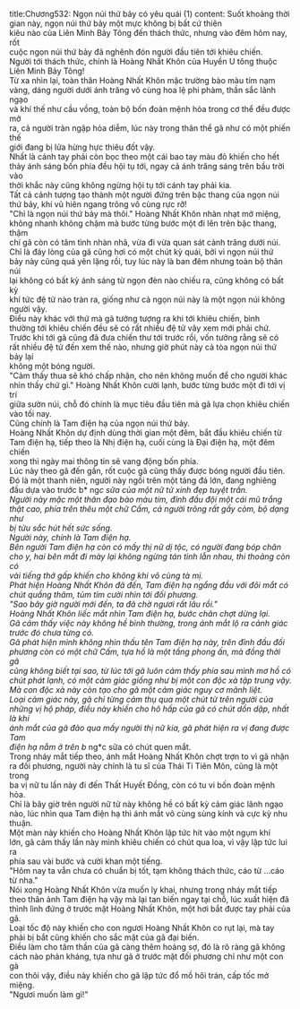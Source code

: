 title:Chương532: Ngọn núi thứ bảy có yêu quái (1)
content:
Suốt khoảng thời gian này, ngọn núi thứ bảy một mực không bị bất cứ thiên<br>kiêu nào của Liên Minh Bảy Tông đến thách thức, nhưng vào đêm hôm nay, rốt<br>cuộc ngọn núi thứ bảy đã nghênh đón người đầu tiên tới khiêu chiến.<br>Người tới thách thức, chính là Hoàng Nhất Khôn của Huyền U tông thuộc<br>Liên Minh Bảy Tông!<br>Từ xa nhìn lại, toàn thân Hoàng Nhất Khôn mặc trường bào màu tím nạm<br>vàng, dáng người dưới ánh trăng vô cùng hoa lệ phi phàm, thần sắc lãnh ngạo<br>và khí thế như cầu vồng, toàn bộ bốn đoàn mệnh hỏa trong cơ thể đều được mở<br>ra, cả người tràn ngập hỏa diễm, lúc này trong thân thể gã như có một phiến thế<br>giới đang bị lửa hừng hực thiêu đốt vậy.<br>Nhất là cánh tay phải còn bọc theo một cái bao tay màu đỏ khiến cho hết<br>thảy ánh sáng bốn phía đều hội tụ tới, ngay cả ánh trăng sáng trên bầu trời vào<br>thời khắc này cũng không ngừng hội tụ tới cánh tay phải kia.<br>Tất cả cảnh tượng tạo thành một người đứng trên bậc thang của ngọn núi<br>thứ bảy, khí vũ hiên ngang trông vô cùng rực rỡ!<br>"Chỉ là ngọn núi thứ bảy mà thôi." Hoàng Nhất Khôn nhàn nhạt mở miệng,<br>không nhanh không chậm mà bước từng bước một đi lên trên bậc thang, thậm<br>chí gã còn có tâm tình nhàn nhã, vừa đi vừa quan sát cảnh trăng dưới núi.<br>Chỉ là đáy lòng của gã cũng hơi có một chút kỳ quái, bởi vì ngọn núi thứ<br>bảy này cũng quá yên lặng rồi, tuy lúc này là ban đêm nhưng toàn bộ thân núi<br>lại không có bất kỳ ánh sáng từ ngọn đèn nào chiếu ra, cũng không có bất kỳ<br>khí tức đệ tử nào tràn ra, giống như cả ngọn núi này là một ngọn núi không<br>người vậy.<br>Điều này khác với thứ mà gã tưởng tượng ra khi tới khiêu chiến, bình<br>thường tới khiêu chiến đều sẽ có rất nhiều đệ tử vây xem mới phải chứ.<br>Trước khi tới gã cũng đã đưa chiến thư tới trước rồi, vốn tưởng rằng sẽ có<br>rất nhiều đệ tử đến xem thế nào, nhưng giờ phút này cả tòa ngọn núi thứ bảy lại<br>không một bóng người.<br>"Cảm thấy thua sẽ khó chấp nhận, cho nên không muốn để cho người khác<br>nhìn thấy chứ gì." Hoàng Nhất Khôn cười lạnh, bước từng bước một đi tới vị trí<br>giữa sườn núi, chỗ đó chính là mục tiêu đầu tiên mà gã lựa chọn khiêu chiến<br>vào tối nay.<br>Cũng chính là Tam điện hạ của ngọn núi thứ bảy.<br>Hoàng Nhất Khôn dự định dùng thời gian một đêm, bắt đầu khiêu chiến từ<br>Tam điện hạ, tiếp theo là Nhị điện hạ, cuối cùng là Đại điện hạ, một đêm chiến<br>xong thì ngày mai thông tin sẽ vang động bốn phía.<br>Lúc này theo gã đến gần, rốt cuộc gã cũng thấy được bóng người đầu tiên.<br>Đó là một thanh niên, người này ngồi trên một tảng đá lớn, đang nghiêng<br>đầu dựa vào trước b* ng*c sữa của một nữ tử xinh đẹp tuyệt trần.<br>Người này mặc một thân đạo bào màu tím, đỉnh đầu đội một cái mũ trắng<br>thật cao, phía trên thêu một chữ Cấm, cả người trông rất gầy còm, bộ dạng như<br>bị tửu sắc hút hết sức sống.<br>Người này, chính là Tam điện hạ.<br>Bên người Tam điện hạ còn có mấy thị nữ dị tộc, có người đang bóp chân<br>cho y, hai bên mắt đi mày lại không ngừng tán tỉnh lẫn nhau, thi thoảng còn có<br>vài tiếng thở gấp khiến cho không khi vô cùng tà mị.<br>Phát hiện Hoàng Nhất Khôn đã đến, Tam điện hạ ngẩng đầu với đôi mắt có<br>chút quầng thâm, tủm tỉm cười nhìn tới đối phương.<br>"Sao bây giờ người mới đến, ta đã chờ ngươi rất lâu rồi."<br>Hoàng Nhất Khôn liếc mắt nhìn Tam điện hạ, bước chân chợt dừng lại.<br>Gã cảm thấy việc này không hề bình thường, trong ánh mắt lộ ra cảnh giác<br>trước đó chưa từng có.<br>Gã phát hiện mình không nhìn thấu tên Tam điện hạ này, trên đỉnh đầu đối<br>phương còn có một chữ Cấm, tựa hồ là một tầng phong ấn, mà đồng thời gã<br>cũng không biết tại sao, từ lúc tới gã luôn cảm thấy phía sau mình mơ hồ có<br>chút phát lạnh, có một cảm giác giống như bị một con độc xà tập trung vậy.<br>Mà con độc xà này còn tạo cho gã một cảm giác nguy cơ mãnh liệt.<br>Loại cảm giác này, gã chỉ từng cảm thụ qua một chút từ trên người của<br>những vị hộ pháp, điều này khiến cho hô hấp của gã có chút dồn dập, nhất là khi<br>ánh mắt của gã đảo qua mấy người thị nữ kia, gã phát hiện ra vị đang được Tam<br>điện hạ nằm ở trên b* ng*c sữa có chút quen mắt.<br>Trong nháy mắt tiếp theo, ánh mắt Hoàng Nhất Khôn chợt trợn to vì gã nhận<br>ra đối phương, người này chính là tu sĩ của Thái Ti Tiên Môn, cũng là một trong<br>ba vị nữ tu lần này đi đến Thất Huyết Đồng, còn có tu vi bốn đoàn mệnh hỏa.<br>Chỉ là bây giờ trên người nữ tử này không hề có bất kỳ cảm giác lãnh ngạo<br>nào, lúc nhìn qua Tam điện hạ thì ánh mắt vô cùng sùng kính và cực kỳ nhu<br>thuận.<br>Một màn này khiến cho Hoàng Nhất Khôn lập tức hít vào một ngụm khí<br>lớn, gã cảm thấy lần này mình khiêu chiến có chút qua loa, vì vậy lập tức lui ra<br>phía sau vài bước và cười khan một tiếng.<br>"Hôm nay ta vẫn chưa có chuẩn bị tốt, tạm không thách thức, cáo từ …cáo<br>từ nha."<br>Nói xong Hoàng Nhất Khôn vừa muốn ly khai, nhưng trong nháy mắt tiếp<br>theo thân ảnh Tam điện hạ vậy mà lại tan biến ngay tại chỗ, lúc xuất hiện đã<br>thình lình đứng ở trước mặt Hoàng Nhất Khôn, một hơi bắt được tay phải của<br>gã.<br>Loại tốc độ này khiến cho con ngươi Hoàng Nhất Khôn co rụt lại, mà tay<br>phải bị bắt cũng khiến cho sắc mặt của gã đại biến.<br>Điều làm cho tâm thần của gã càng thêm hoảng sợ, đó là rõ ràng gã không<br>cách nào phản kháng, tựa như gã ở trước mặt đối phương chỉ như một con gà<br>con thôi vậy, điều này khiến cho gã lập tức đổ mồ hôi trán, cấp tốc mở miệng.<br>"Ngươi muốn làm gì!"